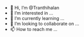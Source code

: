 - 👋 Hi, I’m @Tranthihalan
- 👀 I’m interested in ...
- 🌱 I’m currently learning ...
- 💞️ I’m looking to collaborate on ...
- 📫 How to reach me ...

<!hi my name í lan ---
Tranthihalan/Tranthihalan is a ✨ special ✨ repository because its `README.md` (this file) appears on your GitHub profile.
You can click the Preview link to take a look at your changes.
--->
